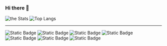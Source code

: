 ### Hi there 👋

![the Stats](https://github-readme-stats.vercel.app/api?username=zeenfts&show_icons=true&theme=nord)
![Top Langs](https://github-readme-stats.vercel.app/api/top-langs/?username=zeenfts&layout=compact&theme=nord&size_weight=0.5&count_weight=0.5&hide=Jupyter%20Notebook)

---

![Static Badge](https://img.shields.io/badge/rust-lang?style=flat&logo=rust&logoColor=red&logoSize=auto&color=%23000000)
![Static Badge](https://img.shields.io/badge/python-lang?style=flat&logo=python&color=%233776AB&logoSize=auto&logoColor=white)
![Static Badge](https://img.shields.io/badge/javascript-lang?style=flat&logo=javascript&color=%23F7DF1E&logoSize=auto&logoColor=navy)
![Static Badge](https://img.shields.io/badge/php-lang?style=flat&logo=php&color=%23777BB4&logoSize=auto&logoColor=white)
![Static Badge](https://img.shields.io/badge/tailwindcss-frmw?style=flat&logo=tailwindcss&color=%2306B6D4&logoSize=auto&logoColor=white)
![Static Badge](https://img.shields.io/badge/laravel-frmw?style=flat&logo=laravel&color=%23FF2D20&logoSize=auto&logoColor=%23ffffff)
![Static Badge](https://img.shields.io/badge/fedora-os?style=flat&logo=fedora&color=%2351A2DA&logoSize=auto&logoColor=white)

<!--
**zeenfts/zeenfts** is a ✨ _special_ ✨ repository because its `README.md` (this file) appears on your GitHub profile.
Here are some ideas to get you started:

- 🔭 I’m currently working on ...
- 🌱 I’m currently learning ...
- 👯 I’m looking to collaborate on ...
- 🤔 I’m looking for help with ...
- 💬 Ask me about ...
- 📫 How to reach me: ...
- 😄 Pronouns: ...
- ⚡ Fun fact: ...
[![Gists Badge](https://badges.pufler.dev/gists/zeenfts)](https://badges.pufler.dev)
[![Years Badge](https://badges.pufler.dev/years/zeenfts)](https://badges.pufler.dev)

[![Repos Badge](https://badges.pufler.dev/repos/zeenfts)](https://badges.pufler.dev)
[![Commits Badge](https://badges.pufler.dev/commits/yearly/zeenfts)](https://badges.pufler.dev)

![Streak](https://github-readme-streak-stats.herokuapp.com/?user=zeenfts)

:zap: GitHub stats
-->
